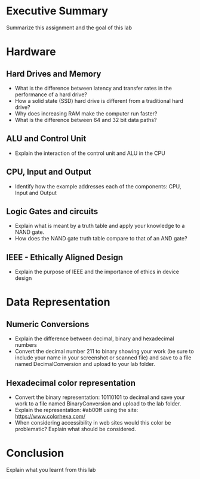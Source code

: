 
# Executive Summary
Summarize this assignment and the goal of this lab

# Hardware
## Hard Drives and Memory
* What is the difference between latency and transfer rates in the performance of a hard drive?
* How a solid state (SSD) hard drive is different from a traditional hard drive?
* Why does increasing RAM make the computer run faster?
* What is the difference between 64 and 32 bit data paths?

## ALU and Control Unit
* Explain the interaction of the control unit and ALU in the CPU

## CPU, Input and Output
* Identify how the example addresses each of the components: CPU, Input and Output

## Logic Gates and circuits
* Explain what is meant by a truth table and apply your knowledge to a NAND gate.  
* How does the NAND gate truth table compare to that of an AND gate? 

## IEEE - Ethically Aligned Design
* Explain the purpose of IEEE and the importance of ethics in device design

# Data Representation
## Numeric Conversions
* Explain the difference between decimal, binary and hexadecimal numbers 
* Convert the decimal number 211 to binary showing your work (be sure to include your name in your screenshot or scanned file) and save to a file named DecimalConversion and upload to your lab folder. 

## Hexadecimal color representation
* Convert the binary representation: 10110101 to decimal and save your work to a file named BinaryConversion and upload to the lab folder. 
* Explain the representation: #ab00ff using the site: https://www.colorhexa.com/ 
* When considering accessibility in web sites would this color be problematic? Explain what should be considered. 

# Conclusion
Explain what you learnt from this lab
